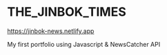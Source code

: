 # THE_JINBOK_TIMES

https://jinbok-news.netlify.app

My first portfolio using Javascript & NewsCatcher API

